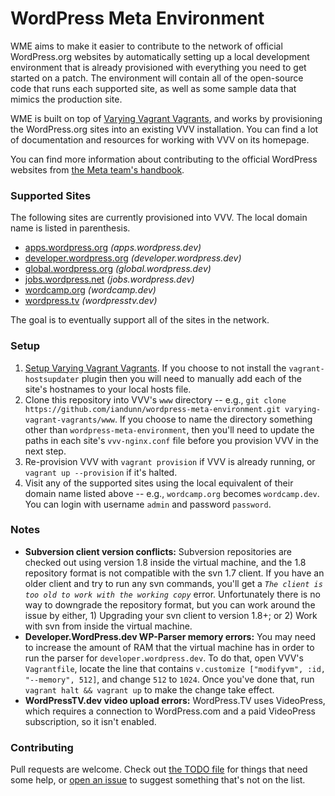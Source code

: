 # WordPress Meta Environment

WME aims to make it easier to contribute to the network of official WordPress.org websites by automatically setting
up a local development environment that is already provisioned with everything you need to get started on a patch.
The environment will contain all of the open-source code that runs each supported site, as well as some sample data
that mimics the production site.
 
WME is built on top of [Varying Vagrant Vagrants](https://github.com/Varying-Vagrant-Vagrants/VVV), and works by
provisioning the WordPress.org sites into an existing VVV installation. You can find a lot of documentation and
resources for working with VVV on its homepage.
 
You can find more information about contributing to the official WordPress websites from [the Meta team's
handbook](http://make.wordpress.org/meta/handbook/).


### Supported Sites

The following sites are currently provisioned into VVV. The local domain name is listed in parenthesis. 

* [apps.wordpress.org](http://apps.wordpress.org) *(apps.wordpress.dev)*
* [developer.wordpress.org](http://developer.wordpress.org) *(developer.wordpress.dev)*
* [global.wordpress.org](http://global.wordpress.org) *(global.wordpress.dev)*
* [jobs.wordpress.net](http://jobs.wordpress.net) *(jobs.wordpress.dev)*
* [wordcamp.org](http://wordcamp.org) *(wordcamp.dev)*
* [wordpress.tv](http://wordpress.tv) *(wordpresstv.dev)*

The goal is to eventually support all of the sites in the network.


### Setup

1. [Setup Varying Vagrant Vagrants](https://github.com/Varying-Vagrant-Vagrants/VVV). If you choose to not install
   the `vagrant-hostsupdater` plugin then you will need to manually add each of the site's hostnames to your local
   hosts file.
1. Clone this repository into VVV's `www` directory -- e.g., 
   `git clone https://github.com/iandunn/wordpress-meta-environment.git varying-vagrant-vagrants/www`. If you choose
   to name the directory something other than `wordpress-meta-environment`, then you'll need to update the paths in
   each site's `vvv-nginx.conf` file before you provision VVV in the next step.
1. Re-provision VVV with `vagrant provision` if VVV is already running, or `vagrant up --provision` if it's halted.
1. Visit any of the supported sites using the local equivalent of their domain name listed above -- e.g.,
   `wordcamp.org` becomes `wordcamp.dev`. You can login with username `admin` and password `password`.


### Notes

* **Subversion client version conflicts:** Subversion repositories are checked out using version 1.8 inside the 
  virtual machine, and the 1.8 repository format is not compatible with the svn 1.7 client. If you have an older
  client and try to run any svn commands, you'll get a *`The client is too old to work with the working copy`*
  error. Unfortunately there is no way to downgrade the repository format, but you can work around the issue by
  either, 1) Upgrading your svn client to version 1.8+; or 2) Work with svn from inside the virtual machine.
* **Developer.WordPress.dev WP-Parser memory errors:** You may need to increase the amount of RAM that the virtual machine has in order
  to run the parser for `developer.wordpress.dev`. To do that, open VVV's `Vagrantfile`, locate the line that
  contains `v.customize ["modifyvm", :id, "--memory", 512]`, and change `512` to `1024`. Once you've done that,
  run `vagrant halt && vagrant up` to make the change take effect.
* **WordPressTV.dev video upload errors:** WordPress.TV uses VideoPress, which requires a connection to
  WordPress.com and a paid VideoPress subscription, so it isn't enabled.


### Contributing

Pull requests are welcome. Check out [the TODO file](https://github.com/iandunn/wordpress-meta-environment/blob/master/TODO.md)
for things that need some help, or [open an issue](https://github.com/iandunn/wordpress-meta-environment/issues)
to suggest something that's not on the list.
